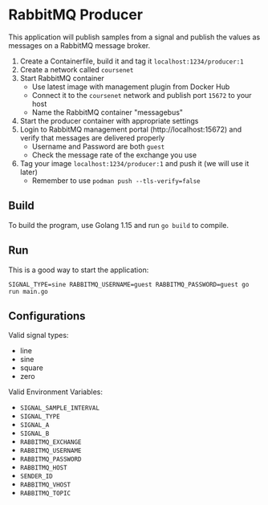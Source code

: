 <!-- markdownlint-disable MD013 -->
# RabbitMQ Producer

This application will publish samples from a signal and publish the values as
messages on a RabbitMQ message broker.

1. Create a Containerfile, build it and tag it `localhost:1234/producer:1`
2. Create a network called `coursenet`
3. Start RabbitMQ container
    * Use latest image with management plugin from Docker Hub
    * Connect it to the `coursenet` network and publish port `15672` to your host
    * Name the RabbitMQ container "messagebus"
4. Start the producer container with appropriate settings
5. Login to RabbitMQ management portal (http://localhost:15672) and verify that messages are delivered properly
    * Username and Password are both `guest`
    * Check the message rate of the exchange you use
6. Tag your image `localhost:1234/producer:1` and push it (we will use it later)
    * Remember to use `podman push --tls-verify=false`

## Build

To build the program, use Golang 1.15 and run `go build` to compile.

## Run

This is a good way to start the application:

```console
SIGNAL_TYPE=sine RABBITMQ_USERNAME=guest RABBITMQ_PASSWORD=guest go run main.go
```

## Configurations

Valid signal types:

* line
* sine
* square
* zero

Valid Environment Variables:

* `SIGNAL_SAMPLE_INTERVAL`
* `SIGNAL_TYPE`
* `SIGNAL_A`
* `SIGNAL_B`
* `RABBITMQ_EXCHANGE`
* `RABBITMQ_USERNAME`
* `RABBITMQ_PASSWORD`
* `RABBITMQ_HOST`
* `SENDER_ID`
* `RABBITMQ_VHOST`
* `RABBITMQ_TOPIC`
